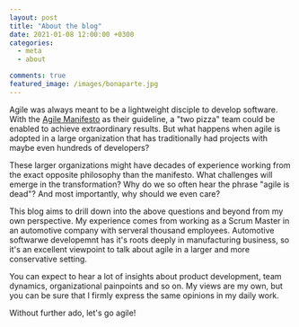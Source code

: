 ```yaml
---
layout: post
title: "About the blog"
date: 2021-01-08 12:00:00 +0300
categories: 
  - meta
  - about

comments: true
featured_image: /images/bonaparte.jpg
---
```


Agile was always meant to be a lightweight disciple to develop software. With the [Agile Manifesto](https://agilemanifesto.org/) as their guideline, a "two pizza" team could be enabled to achieve extraordinary results. But what happens when agile is adopted in a large organization that has traditionally had projects with maybe even hundreds of developers? 

These larger organizations might have decades of experience working from the exact opposite philosophy than the manifesto. What challenges will emerge in the transformation? Why do we so often hear the phrase "agile is dead"? And most importantly, why should we even care?

<!-- excerpt-end -->
This blog aims to drill down into the above questions and beyond from my own perspective. My experience comes from working as a Scrum Master in an automotive company with serveral thousand employees. Automotive softwarwe developemnt has it's roots deeply in manufacturing business, so it's an excellent viewpoint to talk about agile in a larger and more conservative setting. 

You can expect to hear a lot of insights about product development, team dynamics, organizational painpoints and so on. My views are my own, but you can be sure that I firmly express the same opinions in my daily work. 

Without further ado, let's go agile!
